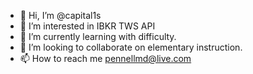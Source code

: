 - 👋 Hi, I’m @capital1s
- 👀 I’m interested in IBKR TWS API
- 🌱 I’m currently learning with difficulty.
- 💞️ I’m looking to collaborate on elementary instruction.
- 📫 How to reach me pennellmd@live.com
